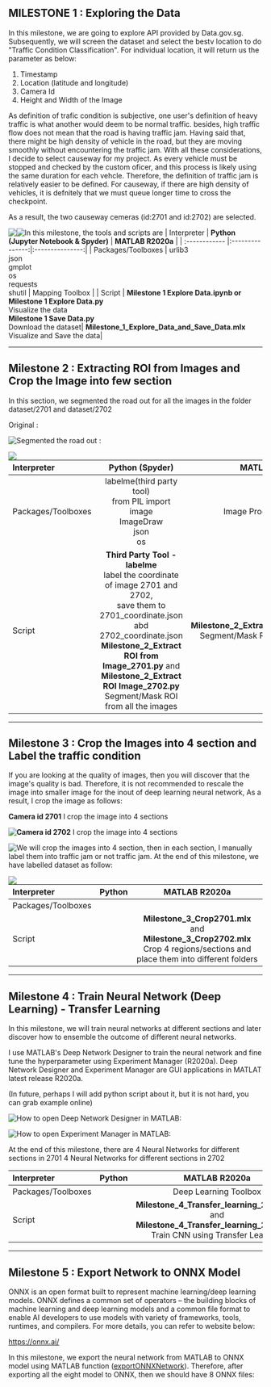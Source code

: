## MILESTONE 1 : Exploring the Data

In this milestone, we are going to explore API provided by Data.gov.sg. Subsequently, we will screen the dataset and select the bestv location to do "Traffic Condition Classification". For individual location, it will return us the parameter as below:

1) Timestamp
2) Location (latitude and longitude)
3) Camera Id
4) Height and Width of the Image

As definition of trafic condition is subjective, one user's definition of heavy traffic is what another would deem to be normal traffic. besides, high traffic flow does not mean that the road is having traffic jam. Having said that, there might be high density of vehicle in the road, but they are moving smoothly without encountering the traffic jam. With all these considerations, I decide to select causeway for my project. As every vehicle must be stopped and checked by the custom oficer, and this process is likely using the same duration for each vehcle. Therefore, the definition of traffic jam is relatively easier to be defined. For causeway, if there are high density of vehicles, it is defnitely that we must queue longer time to cross the checkpoint.

As a result, the two causeway cemeras (id:2701 and id:2702) are selected.

<img src="Image/Image1.png"
     style="float: left; margin-right: 0px;" />


<img src="Image/Image2.png"
     style="float: left; margin-right: 0px;" />

In this milestone, the tools and scripts are
| Interpreter | **Python (Jupyter Notebook & Spyder)**  | **MATLAB R2020a** |
| :------------ |:---------------:|:---------------:|
| Packages/Toolboxes | urlib3<br>json<br>gmplot<br>os<br>requests<br>shutil | Mapping Toolbox |
| Script | **Milestone 1 Explore Data.ipynb or Milestone 1 Explore Data.py**<br> Visualize the data <br> **Milestone 1 Save Data.py** <br> Download the dataset| **Milestone_1_Explore_Data_and_Save_Data.mlx**<br> Visualize and Save the data|

---
## Milestone 2 : Extracting ROI from Images and Crop the Image into few section
In this section, we segmented the road out for all the images in the folder dataset/2701 and dataset/2702

Original :

<img src="Image/Image3.png"
     style="float: left; margin-right: 0px;" />
     
Segmented the road out :

<img src="Image/Image4.png"
     style="float: left; margin-right: 0px;" />
     
| Interpreter | **Python (Spyder)**  | **MATLAB R2020a** |
| :------------ |:---------------:|:---------------:|
| Packages/Toolboxes | labelme(third party tool)<br>from PIL import image<br>ImageDraw<br>json<br>os | Image Processing Toolbox |
| Script | **Third Party Tool - labelme**<br>label the coordinate of image 2701 and 2702, <br> save them to 2701_coordinate.json abd 2702_coordinate.json<br>**Milestone_2_Extract ROI from Image_2701.py** and **Milestone_2_Extract ROI Image_2702.py** <br> Segment/Mask ROI from all the images| **Milestone_2_Extract_ROI_from_Image.mlx**<br> Segment/Mask ROI from all the images|

---
## Milestone 3 : Crop the Images into 4 section and Label the traffic condition
If you are looking at the quality of images, then you will discover that the image's quality is bad. Therefore, it is not recommended to rescale the image into smaller image for the inout of deep learning neural network, As a result, I crop the image as follows:

**Camera id 2701**
I crop the image into 4 sections

<img src="Image/Image5.png"
     style="float: left; margin-right: 0px;" />

**Camera id 2702**
I crop the image into 4 sections

<img src="Image/Image6.png"
     style="float: left; margin-right: 0px;" />
     
We will crop the images into 4 section, then in each section, I manually label them into traffic jam or not traffic jam.
At the end of this milestone, we have labelled dataset as follow:

<img src="Image/Image7.png"
     style="float: left; margin-right: 0px;" />

| Interpreter | **Python**  | **MATLAB R2020a** |
| :------------ |:---------------:|:---------------:|
| Packages/Toolboxes |  |  |
| Script | | **Milestone_3_Crop2701.mlx** and **Milestone_3_Crop2702.mlx**<br> Crop 4 regions/sections and place them into different folders|

---
## Milestone 4 : Train Neural Network (Deep Learning) - Transfer Learning
In this milestone, we will train neural networks at different sections and later discover how to ensemble the outcome of different neural networks.

I use MATLAB's Deep Network Designer to train the neural network and fine tune the hyperparameter using Experiment Manager (R2020a). Deep Network Designer and Experiment Manager are GUI applications in MATLAT latest release R2020a.

(In future, perhaps I will add python script about it, but it is not hard, you can grab example online)

How to open Deep Network Designer in MATLAB:
<img src="Image/Image8.png"
     style="float: left; margin-right: 0px;" />
     
How to open Experiment Manager in MATLAB:
<img src="Image/Image9.png"
     style="float: left; margin-right: 0px;" />
     
At the end of this milestone, there are
4 Neural Networks for different sections in 2701
4 Neural Networks for different sections in 2702

| Interpreter | **Python**  | **MATLAB R2020a** |
| :------------ |:---------------:|:---------------:|
| Packages/Toolboxes |  | Deep Learning Toolbox  |
| Script | | **Milestone_4_Transfer_learning_2701.mlx** and **Milestone_4_Transfer_learning_2702.mlx**<br> Train CNN using Transfer Learning|

---
## Milestone 5 : Export Network to ONNX Model
ONNX is an open format built to represent machine learning/deep learning models. ONNX defines a common set of operators – the building blocks of machine learning and deep learning models and a common file format to enable AI developers to use models with variety of frameworks, tools, runtimes, and compilers. For more details, you can refer to website below:

https://onnx.ai/

In this milestone, we export the neural network from MATLAB to ONNX model using MATLAB function ([exportONNXNetwork](https://www.mathworks.com/help/deeplearning/ref/exportonnxnetwork.html)). Therefore, after exporting all the eight model to ONNX, then we should have 8 ONNX files:
